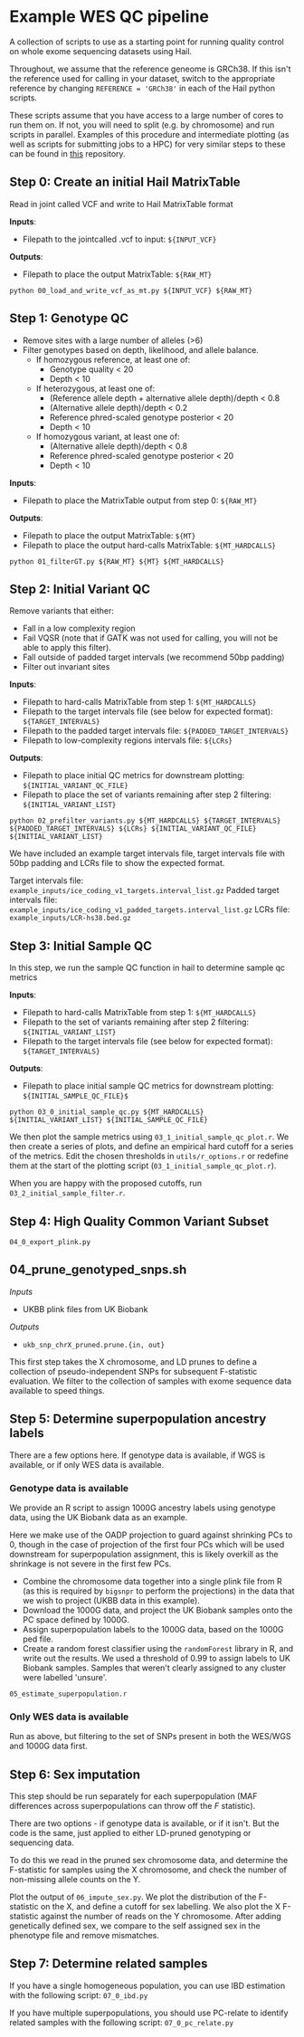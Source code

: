 # Example WES QC pipeline

A collection of scripts to use as a starting point for running quality control on whole exome sequencing datasets using Hail.

Throughout, we assume that the reference geneome is GRCh38. If this isn't the reference used for calling in your dataset, switch to the appropriate reference by changing `REFERENCE = 'GRCh38'` in each of the Hail python scripts.

These scripts assume that you have access to a large number of cores to run them on. If not, you will need to split (e.g. by chromosome) and run scripts in parallel. Examples of this procedure and intermediate plotting (as well as scripts for submitting jobs to a HPC) for very similar steps to these can be found in [this](https://github.com/astheeggeggs/SAIGE_gene_munging/tree/main/QC_scripts) repository.

## Step 0: Create an initial Hail MatrixTable
Read in joint called VCF and write to Hail MatrixTable format

__Inputs__: 
* Filepath to the jointcalled .vcf to input: `${INPUT_VCF}`

__Outputs__: 
* Filepath to place the output MatrixTable: `${RAW_MT}`

`python 00_load_and_write_vcf_as_mt.py ${INPUT_VCF} ${RAW_MT}`

## Step 1: Genotype QC
* Remove sites with a large number of alleles (>6)
* Filter genotypes based on depth, likelihood, and allele balance.
  * If homozygous reference, at least one of:
    * Genotype quality < 20
    * Depth < 10
  * If heterozygous, at least one of:
    * (Reference allele depth + alternative allele depth)/depth < 0.8
    * (Alternative allele depth)/depth < 0.2
    * Reference phred-scaled genotype posterior < 20
    * Depth < 10
  * If homozygous variant, at least one of:
    * (Alternative allele depth)/depth < 0.8
    * Reference phred-scaled genotype posterior < 20
    * Depth < 10

__Inputs__: 
* Filepath to place the MatrixTable output from step 0: `${RAW_MT}`

__Outputs__:
* Filepath to place the output MatrixTable: `${MT}`
* Filepath to place the output hard-calls MatrixTable: `${MT_HARDCALLS}`

`python 01_filterGT.py ${RAW_MT} ${MT} ${MT_HARDCALLS}`

## Step 2: Initial Variant QC

Remove variants that either:
* Fall in a low complexity region
* Fail VQSR (note that if GATK was not used for calling, you will not be able to apply this filter).
* Fall outside of padded target intervals (we recommend 50bp padding)
* Filter out invariant sites

__Inputs__: 
* Filepath to hard-calls MatrixTable from step 1: `${MT_HARDCALLS}`
* Filepath to the target intervals file (see below for expected format): `${TARGET_INTERVALS}`
* Filepath to the padded target intervals file: `${PADDED_TARGET_INTERVALS}`
* Filepath to low-complexity regions intervals file: `${LCRs}`

__Outputs__:
* Filepath to place initial QC metrics for downstream plotting: `${INITIAL_VARIANT_QC_FILE}`
* Filepath to place the set of variants remaining after step 2 filtering: `${INITIAL_VARIANT_LIST}`

`python 02_prefilter_variants.py ${MT_HARDCALLS} ${TARGET_INTERVALS} ${PADDED_TARGET_INTERVALS} ${LCRs} ${INITIAL_VARIANT_QC_FILE} ${INITIAL_VARIANT_LIST}`

We have included an example target intervals file, target intervals file with 50bp padding and LCRs file to show the expected format.

Target intervals file: `example_inputs/ice_coding_v1_targets.interval_list.gz`
Padded target intervals file: `example_inputs/ice_coding_v1_padded_targets.interval_list.gz`
LCRs file: `example_inputs/LCR-hs38.bed.gz`

## Step 3: Initial Sample QC

In this step, we run the sample QC function in hail to determine sample qc metrics

__Inputs__: 
* Filepath to hard-calls MatrixTable from step 1: `${MT_HARDCALLS}`
* Filepath to the set of variants remaining after step 2 filtering: `${INITIAL_VARIANT_LIST}`
* Filepath to the target intervals file (see below for expected format): `${TARGET_INTERVALS}`

__Outputs__:
* Filepath to place initial sample QC metrics for downstream plotting: `${INITIAL_SAMPLE_QC_FILE}$`

`python 03_0_initial_sample_qc.py ${MT_HARDCALLS} ${INITIAL_VARIANT_LIST} ${INITIAL_SAMPLE_QC_FILE}`

We then plot the sample metrics using `03_1_initial_sample_qc_plot.r`. 
We then create a series of plots, and define an empirical hard cutoff for a series of the metrics. Edit the chosen thresholds in `utils/r_options.r` or redefine them at the start of the plotting script (`03_1_initial_sample_qc_plot.r`).

When you are happy with the proposed cutoffs, run `03_2_initial_sample_filter.r`.

## Step 4: High Quality Common Variant Subset
`04_0_export_plink.py`

## 04_prune_genotyped_snps.sh

*Inputs*

- UKBB plink files from UK Biobank

*Outputs*

- `ukb_snp_chrX_pruned.prune.{in, out}`

This first step takes the X chromosome, and LD prunes to define a collection of pseudo-independent SNPs for subsequent F-statistic evaluation. We filter to the collection of samples with exome sequence data available to speed things.

## Step 5: Determine superpopulation ancestry labels

There are a few options here. If genotype data is available, if WGS is available, or if only WES data is available.

### Genotype data is available

We provide an R script to assign 1000G ancestry labels using genotype data, using the UK Biobank data as an example.

Here we make use of the OADP projection to guard against shrinking PCs to 0, though in the case of projection of the first four PCs which will be used downstream for superpopulation assignment, this is likely overkill as the shrinkage is not severe in the first few PCs.

* Combine the chromosome data together into a single plink file from R (as this is required by `bigsnpr` to perform the projections) in the data that we wish to project (UKBB data in this example).
* Download the 1000G data, and project the UK Biobank samples onto the PC space defined by 1000G.
* Assign superpopulation labels to the 1000G data, based on the 1000G ped file.
* Create a random forest classifier using the `randomForest` library in R, and write out the results. We used a threshold of 0.99 to assign labels to UK Biobank samples. Samples that weren't clearly assigned to any cluster were labelled 'unsure'.

`05_estimate_superpopulation.r`

### Only WES data is available

Run as above, but filtering to the set of SNPs present in both the WES/WGS and 1000G data first.

## Step 6: Sex imputation
This step should be run separately for each superpopulation (MAF differences across superpopulations can throw off the $F$ statistic).

There are two options - if genotype data is available, or if it isn't. But the code is the same, just applied to either LD-pruned genotyping or sequencing data.

To do this we read in the pruned sex chromosome data, and determine the F-statistic for samples using the X chromosome, and check the number of non-missing allele counts on the Y.

Plot the output of `06_impute_sex.py`. We plot the distribution of the F-statistic on the X, and define a cutoff for sex labelling. We also plot the X F-statistic against the number of reads on the Y chromosome. After adding genetically defined sex, we compare to the self assigned sex in the phenotype file and remove mismatches.

## Step 7: Determine related samples
If you have a single homogeneous population, you can use IBD estimation with the following script:
`07_0_ibd.py`

If you have multiple superpopulations, you should use PC-relate to identify related samples with the following script:
`07_0_pc_relate.py`
